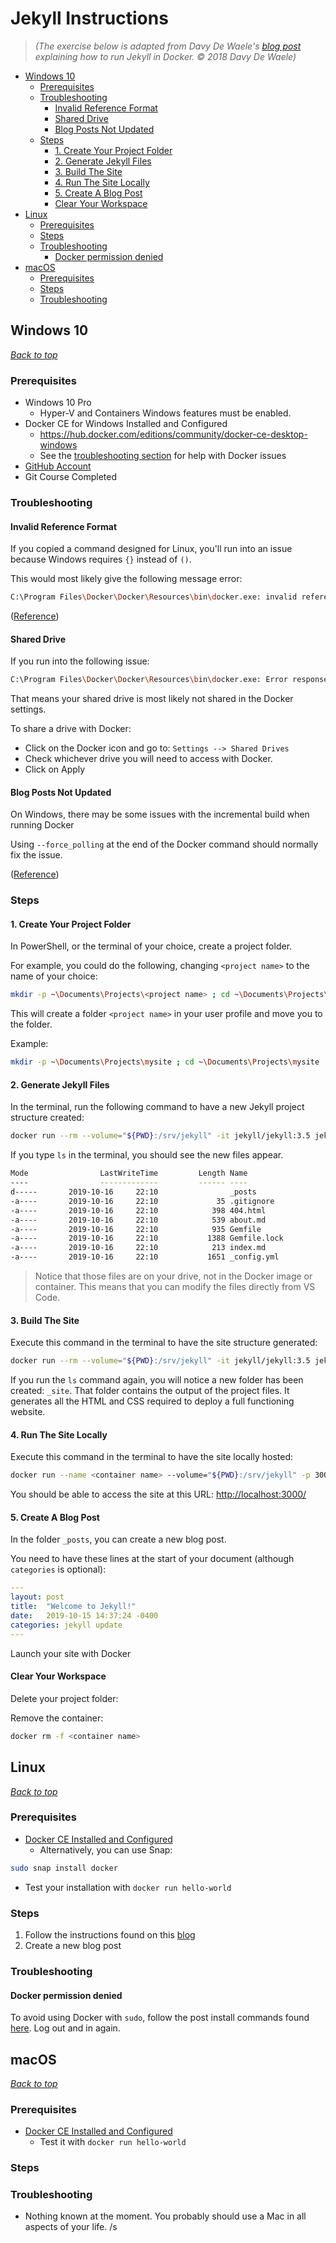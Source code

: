 # Jekyll Instructions

>_(The exercise below is adapted from Davy De Waele's [blog post](https://ddewaele.github.io/running-jekyll-in-docker/) explaining how to run Jekyll in Docker. © 2018 Davy De Waele)_

- [Windows 10](#windows-10)
  - [Prerequisites](#prerequisites)
  - [Troubleshooting](#troubleshooting)
    - [Invalid Reference Format](#invalid-reference-format)
    - [Shared Drive](#shared-drive)
    - [Blog Posts Not Updated](#blog-posts-not-updated)
  - [Steps](#steps)
    - [1. Create Your Project Folder](#1-create-your-project-folder)
    - [2. Generate Jekyll Files](#2-generate-jekyll-files)
    - [3. Build The Site](#3-build-the-site)
    - [4. Run The Site Locally](#4-run-the-site-locally)
    - [5. Create A Blog Post](#5-create-a-blog-post)
    - [Clear Your Workspace](#clear-your-workspace)
- [Linux](#linux)
  - [Prerequisites](#prerequisites-1)
  - [Steps](#steps-1)
  - [Troubleshooting](#troubleshooting-1)
    - [Docker permission denied](#docker-permission-denied)
- [macOS](#macos)
  - [Prerequisites](#prerequisites-2)
  - [Steps](#steps-2)
  - [Troubleshooting](#troubleshooting-2)

## Windows 10

[_Back to top_](#jekyll-instructions)

### Prerequisites

- Windows 10 Pro
  - Hyper-V and Containers Windows features must be enabled.
- Docker CE for Windows Installed and Configured
  - https://hub.docker.com/editions/community/docker-ce-desktop-windows
  - See the [troubleshooting section](#troubleshooting) for help with Docker issues
- [GitHub Account](https://github.com/)
- Git Course Completed

### Troubleshooting

#### Invalid Reference Format

If you copied a command designed for Linux, you'll run into an issue because Windows requires `{}` instead of `()`.

This would most likely give the following message error:

```bash
C:\Program Files\Docker\Docker\Resources\bin\docker.exe: invalid reference format.  
```

([Reference](https://github.com/OpenDroneMap/ODM/issues/591#issuecomment-377839741))

#### Shared Drive

If you run into the following issue:

```bash
C:\Program Files\Docker\Docker\Resources\bin\docker.exe: Error response from daemon: Drive has not been shared.
```

That means your shared drive is most likely not shared in the Docker settings.

To share a drive with Docker:

- Click on the Docker icon and go to: `Settings --> Shared Drives`
- Check whichever drive you will need to access with Docker.
- Click on Apply

#### Blog Posts Not Updated

On Windows, there may be some issues with the incremental build when running Docker

Using `--force_polling` at the end of the Docker command should normally fix the issue.

([Reference](https://github.com/jekyll/jekyll/issues/2926#issuecomment-55558142))

### Steps

#### 1. Create Your Project Folder

In PowerShell, or the terminal of your choice, create a project folder.

For example, you could do the following, changing `<project name>` to the name of your choice:

```bash
mkdir -p ~\Documents\Projects\<project name> ; cd ~\Documents\Projects\<project name>
```

This will create a folder `<project name>` in your user profile and move you to the folder.

Example:

```bash
mkdir -p ~\Documents\Projects\mysite ; cd ~\Documents\Projects\mysite
```

#### 2. Generate Jekyll Files

In the terminal, run the following command to have a new Jekyll project structure created:

```bash
docker run --rm --volume="${PWD}:/srv/jekyll" -it jekyll/jekyll:3.5 jekyll new .
```

If you type `ls` in the terminal, you should see the new files appear.

```bash
Mode                LastWriteTime         Length Name
----                -------------         ------ ----
d-----       2019-10-16     22:10                _posts
-a----       2019-10-16     22:10             35 .gitignore
-a----       2019-10-16     22:10            398 404.html
-a----       2019-10-16     22:10            539 about.md
-a----       2019-10-16     22:10            935 Gemfile
-a----       2019-10-16     22:10           1388 Gemfile.lock
-a----       2019-10-16     22:10            213 index.md
-a----       2019-10-16     22:10           1651 _config.yml
```

>Notice that those files are on your drive, not in the Docker image or container.
This means that you can modify the files directly from VS Code.

#### 3. Build The Site

Execute this command in the terminal to have the site structure generated:

```bash
docker run --rm --volume="${PWD}:/srv/jekyll" -it jekyll/jekyll:3.5 jekyll build
```

If you run the `ls` command again, you will notice a new folder has been created: `_site`.
That folder contains the output of the project files.
It generates all the HTML and CSS required to deploy a full functioning website.

#### 4. Run The Site Locally

Execute this command in the terminal to have the site locally hosted:

```bash
docker run --name <container name> --volume="${PWD}:/srv/jekyll" -p 3000:4000 -it jekyll/jekyll:3.5 jekyll serve --watch --drafts --force_polling
```

You should be able to access the site at this URL: [http://localhost:3000/](http://localhost:3000/)

#### 5. Create A Blog Post

In the folder `_posts`, you can create a new blog post.

You need to have these lines at the start of your document (although `categories` is optional):

```yaml
---
layout: post
title:  "Welcome to Jekyll!"
date:   2019-10-15 14:37:24 -0400
categories: jekyll update
---
```
<!-- markdownlint-disable MD029 -->
Launch your site with Docker
<!-- markdownlint-enable MD029 -->

#### Clear Your Workspace

Delete your project folder:

Remove the container:

```bash
docker rm -f <container name>
```

## Linux

[_Back to top_](#jekyll-instructions)

### Prerequisites

- [Docker CE Installed and Configured](https://docs.docker.com/install/linux/docker-ce/ubuntu/)
  - Alternatively, you can use Snap:

```bash
sudo snap install docker
```

- Test your installation with `docker run hello-world`

### Steps

1. Follow the instructions found on this [blog](https://ddewaele.github.io/running-jekyll-in-docker/)
2. Create a new blog post

### Troubleshooting

#### Docker permission denied

To avoid using Docker with `sudo`, follow the post install commands found [here](https://docs.docker.com/install/linux/linux-postinstall/).
Log out and in again.

## macOS

[_Back to top_](#jekyll-instructions)

### Prerequisites

- [Docker CE Installed and Configured](https://docs.docker.com/docker-for-mac/install/)
  - Test it with `docker run hello-world`

### Steps

### Troubleshooting

- Nothing known at the moment. You probably should use a Mac in all aspects of your life. /s
